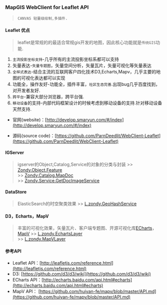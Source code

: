 <br>

### MapGIS WebClient for Leaflet API

> `CANVAS 轻量级绘制,多插件.`

#### Leaflet 优点

> leaflet是常规的的最适合常规gis开发的地图，因此核心功能就是`传统GIS`功能.

1. `主流投影坐标支持`-几乎所有的主流投影坐标系都可以支持
1. 矢量表达-`矢量专题图`，矢量空间分析，矢量瓦片，矢量可视化等矢量表达
1. `全样式表达`-结合主流的互联网客户四化技术D3,Echarts,Mapv，几乎主要的地图的可视化表达都可以实现
1. 功能全，操作友好-功能全，插件丰富，`社区生态完善`.出现bug几乎百度找到，对开发者友好.
1. `跨平台`-兼容大部分浏览器，跨平台强.
1. `移动设备`的支持-内部代码框架设计的时候考虑到移动设备的支持.针对移动设备天然支持.


*   官网(website)：[http://develop.smaryun.com/#/index](http://develop.smaryun.com/#/index)

*   源码(source code)：[https://github.com/ParnDeedlit/WebClient-Leaflet](https://github.com/ParnDeedlit/WebClient-Leaflet)


#### IGServer
> igserver的Object,Catalog,Service的对象的分类与封装
    >> [Zondy.Object.Feature](Zondy.Object.Feature.html)<br>
    >> [Zondy.Catalog.MapDoc](Zondy.Catalog.MapDoc.html)<br>
    >> [Zondy.Service.GetDocImageService](Zondy.Service.GetDocImageService.html)<br>

#### DataStore

> ElasticSearch的时空聚类效果
    >> [L.zondy.GeoHashService](L.zondy.GeoHashService.html)<br>

#### D3，Echarts，MapV

> 丰富的可视化效果，矢量瓦片、客户端专题图、开源可视化库[ECharts](http://echarts.baidu.com/)，[MapV](http://mapv.baidu.com/)
    >> [L.zondy.EchartsLayer](L.zondy.EchartsLayer.html)<br>
    >> [L.zondy.MapVLayer](L.zondy.MapVLayer.html)<br>


#### 参考API

*   Leaflet API：[http://leafletjs.com/reference.html](http://leafletjs.com/reference.html)
*   D3:          [https://github.com/d3/d3/wiki](https://github.com/d3/d3/wiki)
*   ECharts API：[http://echarts.baidu.com/api.html#echarts](http://echarts.baidu.com/api.html#echarts)
*   MapV API：   [https://github.com/huiyan-fe/mapv/blob/master/API.md](https://github.com/huiyan-fe/mapv/blob/master/API.md)
